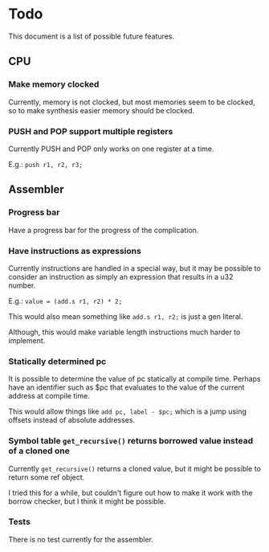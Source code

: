 # Todo

This document is a list of possible future features.

## CPU

### Make memory clocked

Currently, memory is not clocked, but most memories seem to be clocked, so to make synthesis easier memory should be clocked.

### PUSH and POP support multiple registers

Currently PUSH and POP only works on one register at a time.

E.g.: `push r1, r2, r3;`

## Assembler

### Progress bar

Have a progress bar for the progress of the complication.

### Have instructions as expressions

Currently instructions are handled in a special way, but it may be possible to consider an instruction as simply an expression that results in a u32 number.

E.g.: `value = (add.s r1, r2) * 2;`

This would also mean something like `add.s r1, r2;` is just a gen literal.

Although, this would make variable length instructions much harder to implement.

### Statically determined pc

It is possible to determine the value of pc statically at compile time. Perhaps have an identifier such as $pc that evaluates to the value of the current address at compile time.

This would allow things like `add pc, label - $pc;` which is a jump using offsets instead of absolute addresses.

### Symbol table `get_recursive()` returns borrowed value instead of a cloned one

Currently `get_recursive()` returns a cloned value, but it might be possible to return some ref object.

I tried this for a while, but couldn't figure out how to make it work with the borrow checker, but I think it might be possible.

### Tests

There is no test currently for the assembler.
